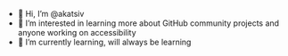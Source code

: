 - 👋 Hi, I’m @akatsiv
- 👀 I’m interested in learning more about GitHub community projects and anyone working on accessibility 
- 🌱 I’m currently learning, will always be learning 

<!---
akatsiv/akatsiv is a ✨ special ✨ repository because its `README.md` (this file) appears on your GitHub profile.
You can click the Preview link to take a look at your changes.
--->
